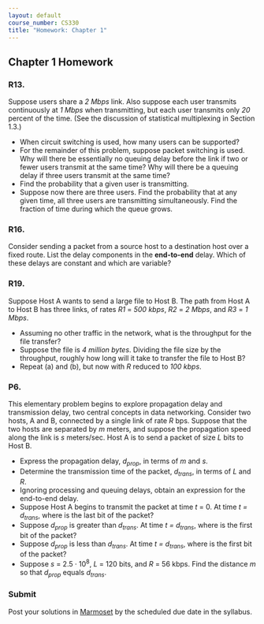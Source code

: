 ```yaml
---
layout: default
course_number: CS330
title: "Homework: Chapter 1"
---
```


## Chapter 1 Homework

### R13.
Suppose users share a <i>2 Mbps</i> link. Also suppose each user transmits continuously at <i>1 Mbps</i> when transmitting, but each user transmits only <i>20</i> percent of the time. (See the discussion of statistical multiplexing in Section 1.3.)
  - When circuit switching is used, how many users can be supported?
  - For the remainder of this problem, suppose packet switching is used. Why will there be essentially no queuing delay before the link if two or fewer users transmit at the same time? Why will there be a queuing delay if three users transmit at the same time?
  - Find the probability that a given user is transmitting.
  - Suppose now there are three users. Find the probability that at any given time, all three
users are transmitting simultaneously. Find the fraction of time during which the queue grows.

### R16.
Consider sending a packet from a source host to a destination host over a fixed route. List the delay components in the <b>end-to-end</b> delay. Which of these delays are constant and which are variable?

### R19.
Suppose Host A wants to send a large file to Host B. The path from Host A to Host B has
three links, of rates <i>R1</i> = <i>500 kbps</i>, <i>R2</i> = <i>2 Mbps</i>, and <i>R3</i> = <i>1 Mbps</i>.
- Assuming no other traffic in the network, what is the throughput for the file transfer?
- Suppose the file is <i>4 million bytes</i>. Dividing the file size by the throughput, roughly how long will it take to transfer the file to Host B?
- Repeat (a) and (b), but now with <i>R</i> reduced to <i>100 kbps</i>.

### P6.
This elementary problem begins to explore propagation delay and transmission delay, two central concepts in data networking. Consider two hosts, A and B, connected by a single link of rate <i>R</i> bps. Suppose that the two hosts are separated by <i>m</i> meters, and suppose the propagation speed along the link is <i>s</i> meters/sec. Host A is to send a packet of size <i>L</i> bits to Host B.
  - Express the propagation delay, <i>d<sub>prop</sub></i>, in terms of <i>m</i> and <i>s</i>.
  - Determine the transmission time of the packet, <i>d<sub>trans</sub></i>, in terms of <i>L</i> and <i>R</i>.
  - Ignoring processing and queuing delays, obtain an expression for the end-to-end delay.
  - Suppose Host A begins to transmit the packet at time _t_ = 0. At time _t = d<sub>trans</sub>_, where is the last bit of the packet?
  - Suppose _d<sub>prop</sub>_ is greater than _d<sub>trans</sub>_. At time *t = d<sub>trans</sub>*, where is the first bit of the packet?
  - Suppose _d<sub>prop</sub>_ is less than _d<sub>trans</sub>_. At time _t = d<sub>trans</sub>_, where is the first bit of the packet?
  - Suppose *s* = 2.5 · 10<sup>8</sup>, *L* = 120 bits, and *R* = 56 kbps. Find the distance *m* so that _d<sub>prop</sub>_ equals _d<sub>trans</sub>_.


### Submit

Post your solutions in [Marmoset](https://cs.ycp.edu/marmoset) by the scheduled due date in the syllabus.
